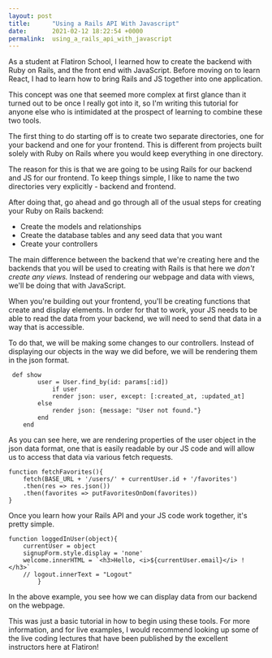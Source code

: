 ```yaml
---
layout: post
title:      "Using a Rails API With Javascript"
date:       2021-02-12 18:22:54 +0000
permalink:  using_a_rails_api_with_javascript
---
```



As a student at Flatiron School, I learned how to create the backend with Ruby on Rails, and the front end with JavaScript. Before moving on to learn React, I had to learn how to bring Rails and JS together into one application.

This concept was one that seemed more complex at first glance than it turned out to be once I really got into it, so I'm writing this tutorial for anyone else who is intimidated at the prospect of learning to combine these two tools.

The first thing to do starting off is to create two separate directories, one for your backend and one for your frontend. This is different from projects built solely with Ruby on Rails where you would keep everything in one directory.

The reason for this is that we are going to be using Rails for our backend and JS for our frontend. To keep things simple, I like to name the two directories very explicitly - backend and frontend.

After doing that, go ahead and go through all of the usual steps for creating your Ruby on Rails backend: 

* Create the models and relationships
* Create the database tables and any seed data that you want
* Create your controllers

The main difference between the backend that we're creating here and the backends that you will be used to creating with Rails is that here we *don't create any views.* Instead of rendering our webpage and data with views, we'll be doing that with JavaScript.

When you're building out your frontend, you'll be creating functions that create and display elements. In order for that to work, your JS needs to be able to read the data from your backend, we will need to send that data in a way that is accessible.

To do that, we will be making some changes to our controllers. Instead of displaying our objects in the way we did before, we will be rendering them in the json format.

```
 def show
        user = User.find_by(id: params[:id])
            if user
            render json: user, except: [:created_at, :updated_at]
        else
            render json: {message: "User not found."}
        end
    end

```

As you can see here, we are rendering properties of the user object in the json data format, one that is easily readable by our JS code and will allow us to access that data via various fetch requests.

```
function fetchFavorites(){
    fetch(BASE_URL + '/users/' + currentUser.id + '/favorites')
    .then(res => res.json())
    .then(favorites => putFavoritesOnDom(favorites))
}
```

Once you learn how your Rails API and your JS code work together, it's pretty simple. 
```
function loggedInUser(object){
    currentUser = object
    signupForm.style.display = 'none'
    welcome.innerHTML = `<h3>Hello, <i>${currentUser.email}</i> !</h3>`
    // logout.innerText = "Logout"
		}
```
In the above example, you see how we can display data from our backend on the webpage. 

This was just a basic tutorial in how to begin using these tools. For more information, and for live examples, I would recommend looking up some of the live coding lectures that have been published by the excellent instructors here at Flatiron!
